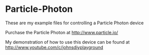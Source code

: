 # Particle-Photon

These are my example files for controlling a Particle Photon device

Purchase the Particle Photon at http://www.particle.io/

My demonstration of how to use this device can be found at http://www.youtube.com/c/johnsdiyplayground
